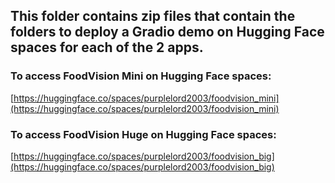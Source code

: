 ## This folder contains zip files that contain the folders to deploy a Gradio demo on Hugging Face spaces for each of the 2 apps.

### To access FoodVision Mini on Hugging Face spaces:
[https://huggingface.co/spaces/purplelord2003/foodvision_mini](https://huggingface.co/spaces/purplelord2003/foodvision_mini)

### To access FoodVision Huge on Hugging Face spaces:
[https://huggingface.co/spaces/purplelord2003/foodvision_big](https://huggingface.co/spaces/purplelord2003/foodvision_big)
